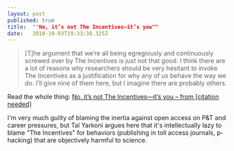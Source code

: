 ```yaml
---
layout: post 
published: true
title:  ""No, it’s not The Incentives—it’s you"" 
date:   2018-10-03T19:33:38.325Z 
---
```


> [T]he argument that we’re all being egregiously and continuously screwed over by The Incentives is just not that good. I think there are a lot of reasons why researchers should be very hesitant to invoke The Incentives as a justification for why any of us behave the way we do. I’ll give nine of them here, but I imagine there are probably others. 

Read the whole thing: [No, it’s not The Incentives—it’s you – from [citation needed]](http://www.talyarkoni.org/blog/2018/10/02/no-its-not-the-incentives-its-you/)

I'm very much guilty of blaming the inertia against open access on P&T and career pressures, but Tal Yarkoni argues here that it's intellectually lazy to blame "The Incentives" for behaviors (publishing in toll access journals, p-hacking) that are objectively harmful to science. 